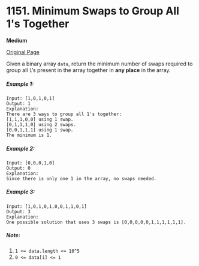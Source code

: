 # 1151. Minimum Swaps to Group All 1's Together

**Medium**

[Original Page](https://leetcode.com/problems/minimum-swaps-to-group-all-1s-together/)

Given a binary array `data`, return the minimum number of swaps required to group all `1`’s present in the array together in __any place__ in the array.

##### Example 1:
```
Input: [1,0,1,0,1]
Output: 1
Explanation: 
There are 3 ways to group all 1's together:
[1,1,1,0,0] using 1 swap.
[0,1,1,1,0] using 2 swaps.
[0,0,1,1,1] using 1 swap.
The minimum is 1.
```

##### Example 2:
```
Input: [0,0,0,1,0]
Output: 0
Explanation: 
Since there is only one 1 in the array, no swaps needed.
```

##### Example 3:
```
Input: [1,0,1,0,1,0,0,1,1,0,1]
Output: 3
Explanation: 
One possible solution that uses 3 swaps is [0,0,0,0,0,1,1,1,1,1,1].
```

##### Note:
1. `1 <= data.length <= 10^5`
2. `0 <= data[i] <= 1`
